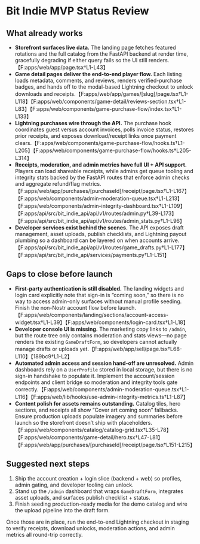 # Bit Indie MVP Status Review

## What already works

- **Storefront surfaces live data.** The landing page fetches featured rotations and the full catalog from the FastAPI backend at render time, gracefully degrading if either query fails so the UI still renders.【F:apps/web/app/page.tsx†L1-L43】
- **Game detail pages deliver the end-to-end player flow.** Each listing loads metadata, comments, and reviews, renders verified-purchase badges, and hands off to the modal-based Lightning checkout to unlock downloads and receipts.【F:apps/web/app/games/[slug]/page.tsx†L1-L118】【F:apps/web/components/game-detail/reviews-section.tsx†L1-L83】【F:apps/web/components/game-purchase-flow/index.tsx†L1-L133】
- **Lightning purchases wire through the API.** The purchase hook coordinates guest versus account invoices, polls invoice status, restores prior receipts, and exposes download/receipt links once payment clears.【F:apps/web/components/game-purchase-flow/hooks.ts†L1-L205】【F:apps/web/components/game-purchase-flow/hooks.ts†L205-L314】
- **Receipts, moderation, and admin metrics have full UI + API support.** Players can load shareable receipts, while admins get queue tooling and integrity stats backed by the FastAPI routes that enforce admin checks and aggregate refund/flag metrics.【F:apps/web/app/purchases/[purchaseId]/receipt/page.tsx†L1-L167】【F:apps/web/components/admin-moderation-queue.tsx†L1-L213】【F:apps/web/components/admin-integrity-dashboard.tsx†L1-L109】【F:apps/api/src/bit_indie_api/api/v1/routes/admin.py†L39-L173】【F:apps/api/src/bit_indie_api/api/v1/routes/admin_stats.py†L1-L96】
- **Developer services exist behind the scenes.** The API exposes draft management, asset uploads, publish checklists, and Lightning payout plumbing so a dashboard can be layered on when accounts arrive.【F:apps/api/src/bit_indie_api/api/v1/routes/game_drafts.py†L1-L177】【F:apps/api/src/bit_indie_api/services/payments.py†L1-L151】

## Gaps to close before launch

- **First-party authentication is still disabled.** The landing widgets and login card explicitly note that sign-in is “coming soon,” so there is no way to access admin-only surfaces without manual profile seeding. Finish the non-Nostr account flow before launch.【F:apps/web/components/landing/sections/account-access-widget.tsx†L1-L39】【F:apps/web/components/login-card.tsx†L1-L18】
- **Developer console UI is missing.** The marketing copy links to `/admin`, but the route tree only contains moderation and stats views—no page renders the existing `GameDraftForm`, so developers cannot actually manage drafts or uploads yet.【F:apps/web/app/sell/page.tsx†L68-L110】【189bc9†L1-L2】
- **Automated admin access and session hand-off are unresolved.** Admin dashboards rely on a `UserProfile` stored in local storage, but there is no sign-in handshake to populate it. Implement the account/session endpoints and client bridge so moderation and integrity tools gate correctly.【F:apps/web/components/admin-moderation-queue.tsx†L1-L116】【F:apps/web/lib/hooks/use-admin-integrity-metrics.ts†L1-L87】
- **Content polish for assets remains outstanding.** Catalog tiles, hero sections, and receipts all show “Cover art coming soon” fallbacks. Ensure production uploads populate imagery and summaries before launch so the storefront doesn’t ship with placeholders.【F:apps/web/components/catalog/catalog-grid.tsx†L35-L78】【F:apps/web/components/game-detail/hero.tsx†L47-L81】【F:apps/web/app/purchases/[purchaseId]/receipt/page.tsx†L151-L215】

## Suggested next steps

1. Ship the account creation + login slice (backend + web) so profiles, admin gating, and developer tooling can unlock.
2. Stand up the `/admin` dashboard that wraps `GameDraftForm`, integrates asset uploads, and surfaces publish checklist + status.
3. Finish seeding production-ready media for the demo catalog and wire the upload pipeline into the draft form.

Once those are in place, run the end-to-end Lightning checkout in staging to verify receipts, download unlocks, moderation actions, and admin metrics all round-trip correctly.
